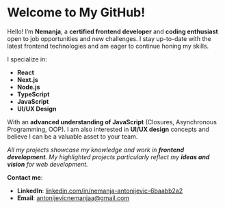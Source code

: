 # Welcome to My GitHub!

Hello! I’m **Nemanja**, a **certified frontend developer** and **coding enthusiast** open to job opportunities and new challenges. I stay up-to-date with the latest frontend technologies and am eager to continue honing my skills. 

I specialize in:
- **React**
- **Next.js**
- **Node.js**
- **TypeScript**
- **JavaScript**
- **UI/UX Design**

With an **advanced understanding of JavaScript** (Closures, Asynchronous Programming, OOP). I am also interested in **UI/UX design** concepts and believe I can be a valuable asset to your team.

*All my projects showcase my knowledge and work in **frontend development**. My highlighted projects particularly reflect my **ideas and vision** for web development.*

**Contact me**:
- **LinkedIn**: [linkedin.com/in/nemanja-antonijevic-6baabb2a2](https://www.linkedin.com/in/nemanja-antonijevic-6baabb2a2/)
- **Email**: antonijevicnemanjaa@gmail.com
